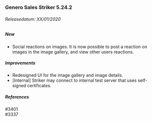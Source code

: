 ### Genero Sales Striker 5.24.2

###### Releasedatum: XX/01/2020

##### New

* Social reactions on images. It is now possible to post a reaction on images in the image gallery, and view other users reactions.

##### Improvements

* Redesigned UI for the image gallery and image details.
* [Internal] Striker may connect to internal test server that uses self-signed certificates.

##### References

#3401 \
#3337

